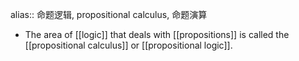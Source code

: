 alias:: 命题逻辑, propositional calculus, 命题演算

- The area of [[logic]] that deals with [[propositions]] is called the [[propositional calculus]] or [[propositional logic]].